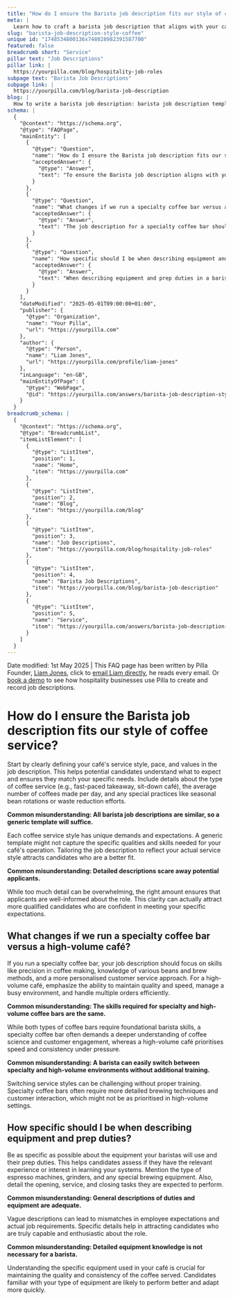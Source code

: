 ```yaml
---
title: "How do I ensure the Barista job description fits our style of coffee service?"
meta: |
  Learn how to craft a barista job description that aligns with your café's specific service style and coffee service demands.
slug: "barista-job-description-style-coffee"
unique id: "1748534800136x748028982391587700"
featured: false
breadcrumb short: "Service"
pillar text: "Job Descriptions"
pillar link: |
  https://yourpilla.com/blog/hospitality-job-roles
subpage text: "Barista Job Descriptions"
subpage link: |
  https://yourpilla.com/blog/barista-job-description
blog: |
  How to write a barista job description: barista job description template included.
schema: |
  {
    "@context": "https://schema.org",
    "@type": "FAQPage",
    "mainEntity": [
      {
        "@type": "Question",
        "name": "How do I ensure the Barista job description fits our style of coffee service?",
        "acceptedAnswer": {
          "@type": "Answer",
          "text": "To ensure the Barista job description aligns with your coffee service style, clearly define your café's service style, pace, and values. Include details such as the type of coffee service (fast-paced takeaway or sit-down café), average number of coffees made per day, and any special practices like seasonal bean rotations or waste reduction efforts. Tailor the job description to reflect your actual service style to attract suitable candidates."
        }
      },
      {
        "@type": "Question",
        "name": "What changes if we run a specialty coffee bar versus a high-volume café?",
        "acceptedAnswer": {
          "@type": "Answer",
          "text": "The job description for a specialty coffee bar should highlight precision in coffee making and knowledge of various beans and brew methods, focusing on personalised customer service. For a high-volume café, the job description should stress the ability to maintain quality and speed, manage a busy environment, and efficiently handle multiple orders. Each environment requires different skills and training to cope with specific demands."
        }
      },
      {
        "@type": "Question",
        "name": "How specific should I be when describing equipment and prep duties?",
        "acceptedAnswer": {
          "@type": "Answer",
          "text": "When describing equipment and prep duties in a barista job description, be very specific to help candidates assess if they have the relevant experience. Mention the type of espresso machines, grinders, and any special brewing equipment used. Also, detail essential tasks like opening, service, and closing duties. Specificity helps attract candidates who are well-suited and enthusiastic about your café's operations."
        }
      }
    ],
    "dateModified": "2025-05-01T09:00:00+01:00",
    "publisher": {
      "@type": "Organization",
      "name": "Your Pilla",
      "url": "https://yourpilla.com"
    },
    "author": {
      "@type": "Person",
      "name": "Liam Jones",
      "url": "https://yourpilla.com/profile/liam-jones"
    },
    "inLanguage": "en-GB",
    "mainEntityOfPage": {
      "@type": "WebPage",
      "@id": "https://yourpilla.com/answers/barista-job-description-style-coffee"
    }
  }
breadcrumb_schema: |
  {
    "@context": "https://schema.org",
    "@type": "BreadcrumbList",
    "itemListElement": [
      {
        "@type": "ListItem",
        "position": 1,
        "name": "Home",
        "item": "https://yourpilla.com"
      },
      {
        "@type": "ListItem",
        "position": 2,
        "name": "Blog",
        "item": "https://yourpilla.com/blog"
      },
      {
        "@type": "ListItem",
        "position": 3,
        "name": "Job Descriptions",
        "item": "https://yourpilla.com/blog/hospitality-job-roles"
      },
      {
        "@type": "ListItem",
        "position": 4,
        "name": "Barista Job Descriptions",
        "item": "https://yourpilla.com/blog/barista-job-description"
      },
      {
        "@type": "ListItem",
        "position": 5,
        "name": "Service",
        "item": "https://yourpilla.com/answers/barista-job-description-style-coffee"
      }
    ]
  }
---
```


Date modified: 1st May 2025 | This FAQ page has been written by Pilla Founder, [Liam Jones](https://yourpilla.com/profile/liam-jones), click to [email Liam directly](https://mailto:liam@yourpilla.com), he reads every email. Or [book a demo](https://calendly.com/pilla/demo) to see how hospitality businesses use Pilla to create and record job descriptions.

# How do I ensure the Barista job description fits our style of coffee service?

Start by clearly defining your café's service style, pace, and values in the job description. This helps potential candidates understand what to expect and ensures they match your specific needs. Include details about the type of coffee service (e.g., fast-paced takeaway, sit-down café), the average number of coffees made per day, and any special practices like seasonal bean rotations or waste reduction efforts.

**Common misunderstanding: All barista job descriptions are similar, so a generic template will suffice.**

Each coffee service style has unique demands and expectations. A generic template might not capture the specific qualities and skills needed for your café's operation. Tailoring the job description to reflect your actual service style attracts candidates who are a better fit.

**Common misunderstanding: Detailed descriptions scare away potential applicants.**

While too much detail can be overwhelming, the right amount ensures that applicants are well-informed about the role. This clarity can actually attract more qualified candidates who are confident in meeting your specific expectations.

## What changes if we run a specialty coffee bar versus a high-volume café?

If you run a specialty coffee bar, your job description should focus on skills like precision in coffee making, knowledge of various beans and brew methods, and a more personalised customer service approach. For a high-volume café, emphasize the ability to maintain quality and speed, manage a busy environment, and handle multiple orders efficiently.

**Common misunderstanding: The skills required for specialty and high-volume coffee bars are the same.**

While both types of coffee bars require foundational barista skills, a specialty coffee bar often demands a deeper understanding of coffee science and customer engagement, whereas a high-volume café prioritises speed and consistency under pressure.

**Common misunderstanding: A barista can easily switch between specialty and high-volume environments without additional training.**

Switching service styles can be challenging without proper training. Specialty coffee bars often require more detailed brewing techniques and customer interaction, which might not be as prioritised in high-volume settings.

## How specific should I be when describing equipment and prep duties?

Be as specific as possible about the equipment your baristas will use and their prep duties. This helps candidates assess if they have the relevant experience or interest in learning your systems. Mention the type of espresso machines, grinders, and any special brewing equipment. Also, detail the opening, service, and closing tasks they are expected to perform.

**Common misunderstanding: General descriptions of duties and equipment are adequate.**

Vague descriptions can lead to mismatches in employee expectations and actual job requirements. Specific details help in attracting candidates who are truly capable and enthusiastic about the role.

**Common misunderstanding: Detailed equipment knowledge is not necessary for a barista.**

Understanding the specific equipment used in your café is crucial for maintaining the quality and consistency of the coffee served. Candidates familiar with your type of equipment are likely to perform better and adapt more quickly.